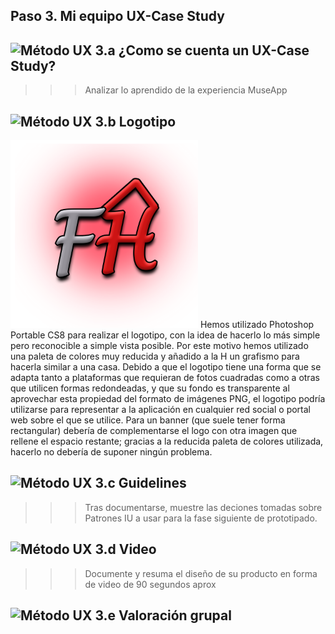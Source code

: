 ## Paso 3. Mi equipo UX-Case Study


![Método UX](../img/moodboard.png) 3.a ¿Como se cuenta un UX-Case Study?
-----


>>> Analizar lo aprendido de la experiencia MuseApp

![Método UX](../img/landing-page.png)  3.b Logotipo
----

<img src="../P3/logotipoFHome.png" width="300">
Hemos utilizado Photoshop Portable CS8 para realizar el logotipo, con la idea de hacerlo lo más simple pero reconocible a simple vista posible. Por este motivo hemos utilizado una paleta de colores muy reducida y añadido a la H un grafismo para hacerla similar a una casa.
Debido a que el logotipo tiene una forma que se adapta tanto a plataformas que requieran de fotos cuadradas como a otras que utilicen formas redondeadas, y que su fondo es transparente al aprovechar esta propiedad del formato de imágenes PNG, el logotipo podría utilizarse para representar a la aplicación en cualquier red social o portal web sobre el que se utilice. Para un banner (que suele tener forma rectangular) debería de complementarse el logo con otra imagen que rellene el espacio restante; gracias a la reducida paleta de colores utilizada, hacerlo no debería de suponer ningún problema.


![Método UX](../img/guidelines.png) 3.c Guidelines
----

>>> Tras documentarse, muestre las deciones tomadas sobre Patrones IU a usar para la fase siguiente de prototipado.

![Método UX](../img/mockup.png)  3.d Video
----

>>> Documente y resuma el diseño de su producto en forma de video de 90 segundos aprox

![Método UX](../img/mockup.png)  3.e Valoración grupal
----
